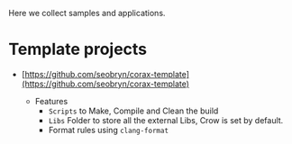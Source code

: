 Here we collect samples and applications.

# Template projects 

+ [https://github.com/seobryn/corax-template](https://github.com/seobryn/corax-template)

	- Features
		- `Scripts` to Make, Compile and Clean the build
		- `Libs` Folder to store all the external Libs, Crow is set by default.
		- Format rules using  `clang-format`
